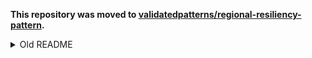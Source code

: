 <strong>This repository was moved to [validatedpatterns/regional-resiliency-pattern](https://github.com/validatedpatterns/regional-resiliency-pattern).</strong>

<details>
<summary>Old README</summary>
   
# Regional Resiliency Pattern

The _Regional Resiliency Pattern_ is a [Validated Pattern][vp] derived from the
[Multicluster DevSevOps Pattern][devsecops].<br/>
The pattern uses [Red Hat OpenShift Data Foundation][odf]'s [Regional DR][regional] solution for
cross-regional disaster recovery and the [Regional DR Trigger Operator][rdrtrigger] for automating
applications failover between [Red Had Advanced Cluster Management][acm] _Managed Clusters_ in
active-passive scenarios.

## Prerequisites

- [Red Hat OpenShift][openshift] cluster.
- [Red Hat OpenShift CLI][oc] installed on your workstation.
<!-- TODO add credentials requirements -->
- [Cloud Vendor Credentials]

> :warning: Do not install the _Regional Resiliency Pattern_ in a pre-configured
> [Advanced Cluster Management][acm] setup.

## Installation

1. Fork the pattern and clone the fork to your workstation.

2. In [values-global.yaml](values-global.yaml), create your cluster pairs. _install_config_ is
   documented [here][install_config]. Use the existing example as a base:

   ```yaml
    regionalDR:
     - name: resilient # Matches with ClusterSet
       globalnetEnabled: false # Support for overlapping CIDR
       clusters: # Pair of clusters, make sure to create each in a different region
       primary:
         name: ocp-primary
         version: 4.14.12
         install_config: # See OpenShift documentation for install config spec
           ...
       secondary:
         name: ocp-secondary
         version: 4.14.12
         install_config: # See OpenShift documentation for install config spec
            ...
       # List of sync policy intervals: RPO should be larger than the sync time.
       # If your sync process takes 3 mins, the interval should be at least 4-5 mins.
       intervals:
        - 1m
        - 2m
   ```

3. Push your changes to your fork.

4. Create your own _values-secrets.yaml_ file, use
   [values-secret.yaml.template](values-secret.yaml.template) as a base.

   > :warning: DO NOT push this file to any repository.

5. Use [OpenShift CLI][oc] and log into the _Hub Cluster_.

   > :detective: Now will be an excellent time to examine [values-hub.yaml](values-hub.yaml) and
   > and [values-resilient.yaml](values-resilient.yaml), and evaluate what's included in Pattern for
   > the _Hub_ and _Managed Clusters_ respectively.

6. Install the pattern. The following will install everything described by the pattern, including namespaces,
   operators, subscriptions, etc.

   ```shell
   # Check and verify the generated pattern object
   ./pattern.sh make show

   # If everything looks good, install the pattern (if needed, use TARGET_ORIGIN and TARGET_BRANCH)
   ./pattern.sh make install
   ```

7. Obtain the [RedHat GitOps][gitops] routes, and access them. There are two different servers. One
   for the _Pattern Framework_ and one for our _Pattern Instance_:

   ```sh
   # Framework GitOps
   oc get Route -n openshift-gitops openshift-gitops-server

   # Pattern GitOps
   oc get Route -n regional-resiliency-pattern-hub hub-gitops-server
   ```

8. Verify the Framework's _GitOps_ server:<br/>
   <img src="https://raw.githubusercontent.com/RHEcosystemAppEng/regional-resiliency-pattern/main/docs/hub-framework-gitops.png" width="670" height="448" alt="">

9. Observe the Pattern's _GitOps_ server and wait for all resources to be reconciled.

   > Depending on the target vendor's resources, creating and configuring the clusters might take
   > some time.

10. In [ACM][acm]'s UI, verify _Submariner_ is healthy:<br/>
    <img src="https://raw.githubusercontent.com/RHEcosystemAppEng/regional-resiliency-pattern/main/docs/submariner.png" width="782" height="352" alt="">

11. In [ACM][acm]'s UI, verify the _Managed Clusters_ are healthy:<br/>
    <img src="https://raw.githubusercontent.com/RHEcosystemAppEng/regional-resiliency-pattern/main/docs/clusters.png" width="907" height="314" alt="">

12. In the _Hub_'s UI, verify the _DR Policies_ are validated match your requirements:<br/>
    <img src="https://raw.githubusercontent.com/RHEcosystemAppEng/regional-resiliency-pattern/main/docs/drpolicies.png" width="480" height="327" alt="">

13. For every _Managed Cluster_, obtain the [RedHat GitOps][gitops] routes, and access them. There
    are two different servers. One for the _Pattern Framework_ and one for our _Pattern Instance_:

    ```sh
    # Framework GitOps
    oc get Route -n openshift-gitops openshift-gitops-server

    # Pattern GitOps
    oc get Route -n regional-resiliency-pattern-resilient resilient-gitops-server
    ```

14. For every _Managed Cluster_, verify the Framework's _GitOps_ server:<br/>
    <img src="https://raw.githubusercontent.com/RHEcosystemAppEng/regional-resiliency-pattern/main/docs/mc-framework-gitops.png" width="316" height="167" alt="">

15. For every _Managed Cluster_, verify the Pattern's _GitOps_ server:<br/>
    <img src="https://raw.githubusercontent.com/RHEcosystemAppEng/regional-resiliency-pattern/main/docs/mc-pattern-gitops.png" width="316" height="166" alt="">

All Done.<br/>
Get started deploying _DR Applications_ with the [Regional DR][regional] docs and the
[example application][example-app]. Based on the _Primary Managed Cluster_ availability maintained
by [ACM][acm]'s heartbeat mechanism, a failover will be triggered to all related applications.

## Further Reading

- [Deploy an example DR Application][example-app]
- [Maintain the Regional Resiliency Pattern][maintenance]
- [Troubleshooting the Regional Resiliency Pattern][troubleshooting]
- [Uninstalling the Regional Resiliency Pattern][uninstalling]

<!--LINKS-->
[acm]: https://www.redhat.com/en/technologies/management/advanced-cluster-management
[devsecops]: https://validatedpatterns.io/patterns/devsecops/
[example-app]: https://github.com/RHEcosystemAppEng/regional-resiliency-pattern/blob/main/docs/ExampleDRApp.md
[install_config]: https://docs.openshift.com/container-platform/4.14/installing/installing_aws/installing-aws-customizations.html
[gitops]: https://www.redhat.com/en/technologies/cloud-computing/openshift/gitops
[maintenance]: https://github.com/RHEcosystemAppEng/regional-resiliency-pattern/blob/main/docs/Maintenance.md
[oc]: https://docs.openshift.com/container-platform/4.14/cli_reference/openshift_cli/getting-started-cli.html
[odf]: https://access.redhat.com/documentation/en-us/red_hat_openshift_data_foundation/4.14
[openshift]: https://www.redhat.com/en/technologies/cloud-computing/openshift
[rdrtrigger]: https://github.com/RHEcosystemAppEng/regional-dr-trigger-operator-chart
[regional]: https://access.redhat.com/documentation/en-us/red_hat_openshift_data_foundation/4.14/html/configuring_openshift_data_foundation_disaster_recovery_for_openshift_workloads/rdr-solution
[troubleshooting]: https://github.com/RHEcosystemAppEng/regional-resiliency-pattern/blob/main/docs/Troubleshooting.md
[uninstalling]: https://github.com/RHEcosystemAppEng/regional-resiliency-pattern/blob/main/docs/Uninstalling.md
[vp]: https://validatedpatterns.io/

</details>
